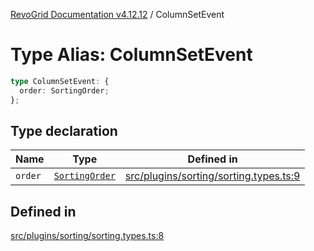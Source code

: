 [RevoGrid Documentation v4.12.12](README.md) / ColumnSetEvent

# Type Alias: ColumnSetEvent

```ts
type ColumnSetEvent: {
  order: SortingOrder;
};
```

## Type declaration

| Name | Type | Defined in |
| ------ | ------ | ------ |
| `order` | [`SortingOrder`](TypeAlias.SortingOrder.md) | [src/plugins/sorting/sorting.types.ts:9](https://github.com/revolist/revogrid/blob/ecd92bead8bd3117a71a9fcab227f9b0f91c2edf/src/plugins/sorting/sorting.types.ts#L9) |

## Defined in

[src/plugins/sorting/sorting.types.ts:8](https://github.com/revolist/revogrid/blob/ecd92bead8bd3117a71a9fcab227f9b0f91c2edf/src/plugins/sorting/sorting.types.ts#L8)
